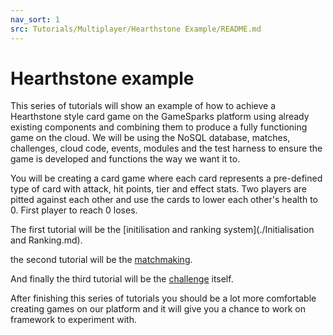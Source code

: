 ```yaml
---
nav_sort: 1
src: Tutorials/Multiplayer/Hearthstone Example/README.md
---
```


# Hearthstone example

This series of tutorials will show an example of how to achieve a Hearthstone style card game on the GameSparks platform using already existing components and combining them to produce a fully functioning game on the cloud. We will be using the NoSQL database, matches, challenges, cloud code, events, modules and the test harness to ensure the game is developed and functions the way we want it to.

You will be creating a card game where each card represents a pre-defined type of card with attack, hit points, tier and effect stats. Two players are pitted against each other and use the cards to lower each other's health to 0. First player to reach 0 loses.

The first tutorial will be the [initilisation and ranking system](./Initialisation and Ranking.md).

the second tutorial will be the [matchmaking](./Matchmaking.md).

And finally the third tutorial will be the [challenge](./Challenge.md) itself.

After finishing this series of tutorials you should be a lot more comfortable creating games on our platform and it will give you a chance to work on framework to experiment with.
